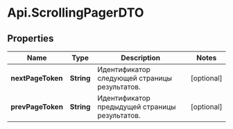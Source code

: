 # Api.ScrollingPagerDTO

## Properties

Name | Type | Description | Notes
------------ | ------------- | ------------- | -------------
**nextPageToken** | **String** | Идентификатор следующей страницы результатов. | [optional] 
**prevPageToken** | **String** | Идентификатор предыдущей страницы результатов. | [optional] 


